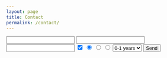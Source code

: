 ```yaml
---
layout: page
title: Contact
permalink: /contact/
---
```


<form action="https://getform.io/f/bcfafffe-acf5-4ca6-acb4-17d9374b1eb0" method="POST">
    <input type="text" name="name">
    <input type="email" name="email">
    <input type="text" name="message">
    <!-- add hidden Honeypot input to prevent spams -->
    <input type="hidden" name="_gotcha" style="display:none !important">
    <!-- checkbox handle -->
    <input type="checkbox" name="subscribe" value="yes" checked>
    <input type="hidden" name="subscribe" value="no">
    <!-- radio button handle -->
    <input type="radio" name="gender" value="male" checked>
    <input type="radio" name="gender" value="female">
    <input type="radio" name="gender" value="other">
    <!-- select field handle -->
    <select name="work-experience">
        <option value="one-year">0-1 years</option>
        <option value="one-five-years">1-5 years</option>
    </select>
    <button type="submit">Send</button>
</form>
